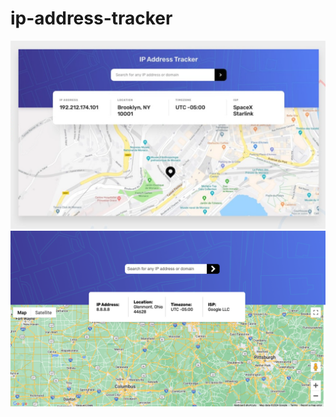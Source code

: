 # ip-address-tracker
![Sample Image](ip-address-tracker/src/assets/sample_1.png)
![Sample Image](ip-address-tracker/src/assets/sample_2.png)